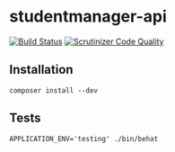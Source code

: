 studentmanager-api
==================

[![Build Status](http://drone.etna-alternance.net/github.com/etna-alternance/composer-php-rsa/status.svg?branch=master)](http://drone.etna-alternance.net/github.com/etna-alternance/composer-php-rsa)
[![Scrutinizer Code Quality](https://scrutinizer-ci.com/g/etna-alternance/composer-php-rsa/badges/quality-score.png?b=master)](https://scrutinizer-ci.com/g/etna-alternance/composer-php-rsa/?branch=master)

## Installation

 `composer install --dev`

## Tests

`APPLICATION_ENV='testing' ./bin/behat`
